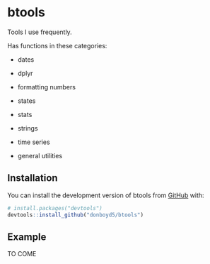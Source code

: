 
<!-- README.md is generated from README.Rmd. Please edit that file -->

# btools

<!-- badges: start -->
<!-- badges: end -->

Tools I use frequently.

Has functions in these categories:

- dates

- dplyr

- formatting numbers

- states

- stats

- strings

- time series

- general utilities

## Installation

You can install the development version of btools from
[GitHub](https://github.com/) with:

``` r
# install.packages("devtools")
devtools::install_github("donboyd5/btools")
```

## Example

TO COME
